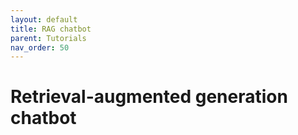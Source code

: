 ```yaml
---
layout: default
title: RAG chatbot
parent: Tutorials
nav_order: 50
---
```


# Retrieval-augmented generation chatbot